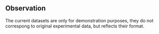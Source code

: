 ## Observation

The current datasets are only for demonstration purposes, they do not correspong to original experimental data, but reflects their format. 
